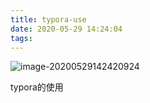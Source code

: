```yaml
---
title: typora-use
date: 2020-05-29 14:24:04
tags:
---
```


![image-20200529142420924](C:\Users\jguo1\IdeaProjects\guojiewan8.github.io\source\_posts\typora-use\image-20200529142420924.png)

typora的使用